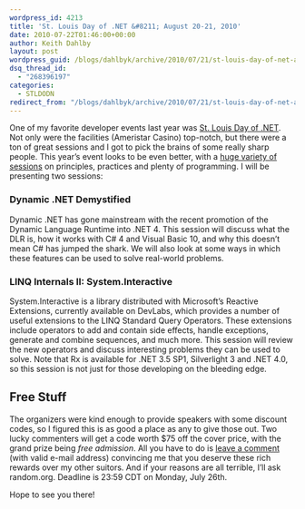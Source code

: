 ```yaml
---
wordpress_id: 4213
title: 'St. Louis Day of .NET &#8211; August 20-21, 2010'
date: 2010-07-22T01:46:00+00:00
author: Keith Dahlby
layout: post
wordpress_guid: /blogs/dahlbyk/archive/2010/07/21/st-louis-day-of-net-august-20-21-2010.aspx
dsq_thread_id:
  - "268396197"
categories:
  - STLDODN
redirect_from: "/blogs/dahlbyk/archive/2010/07/21/st-louis-day-of-net-august-20-21-2010.aspx/"
---
```

One of my favorite developer events last year was [St. Louis Day of .NET](http://www.stlouisdayofdotnet.com/). Not only were the facilities (<span class="ciinfo right">Ameristar Casino) top-notch, but there were a ton of great sessions and I got to pick the brains of some really sharp people. This year&#8217;s event looks to be even better, with a <a target="_blank" href="http://www.stlouisdayofdotnet.com/Sessions.aspx">huge variety of sessions</a> on principles, practices and plenty of programming. I will be presenting two sessions:</span>

### Dynamic .NET Demystified

Dynamic .NET has gone mainstream with the recent promotion of the Dynamic Language Runtime into .NET 4. This session will discuss what the DLR is, how it works with C# 4 and Visual Basic 10, and why this doesn&#8217;t mean C# has jumped the shark. We will also look at some ways in which these features can be used to solve real-world problems.

### LINQ Internals II: System.Interactive

System.Interactive is a library distributed with Microsoft&#8217;s Reactive Extensions, currently available on DevLabs, which provides a number of useful extensions to the LINQ Standard Query Operators. These extensions include operators to add and contain side effects, handle exceptions, generate and combine sequences, and much more. This session will review the new operators and discuss interesting problems they can be used to solve. Note that Rx is available for .NET 3.5 SP1, Silverlight 3 and .NET 4.0, so this session is not just for those developing on the bleeding edge.

## Free Stuff

The organizers were kind enough to provide speakers with some discount codes, so I figured this is as good a place as any to give those out. Two lucky commenters will get a code worth $75 off the cover price, with the grand prize being _free admission_. All you have to do is [leave a comment](http://solutionizing.net/2010/07/21/st-louis-day-of-dot-net-2010/ "Cross-posted on my blog") (with valid e-mail address) convincing me that you deserve these rich rewards over my other suitors. And if your reasons are all terrible, I&#8217;ll ask random.org. Deadline is 23:59 CDT on Monday, July 26th.

Hope to see you there!